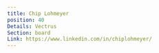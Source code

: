 ```yaml
---
title: Chip Lohmeyer
position: 40
Details: Vectrus
Section: board
Link: https://www.linkedin.com/in/chiplohmeyer/
---
```


